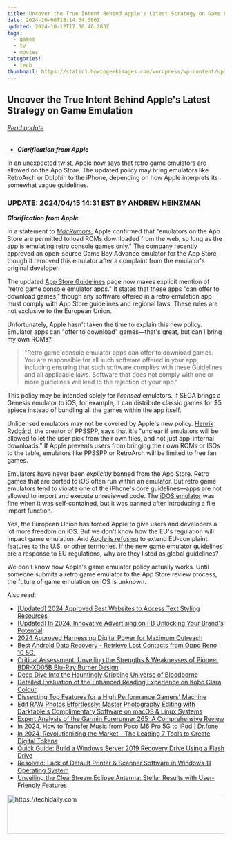 ```yaml
---
title: Uncover the True Intent Behind Apple's Latest Strategy on Game Emulation
date: 2024-10-06T18:14:34.386Z
updated: 2024-10-12T17:36:46.283Z
tags:
  - games
  - tv
  - movies
categories:
  - tech
thumbnail: https://static1.howtogeekimages.com/wordpress/wp-content/uploads/2024/04/untitled-1.jpg
---
```


## Uncover the True Intent Behind Apple's Latest Strategy on Game Emulation

###### [Read update](https://common-error.techidaily.com/proven-techniques-to-restore-functionality-of-laptop-touchpad-on-oldernewer-windows-os/) 

* **_Clarification from Apple_**

 In an unexpected twist, Apple now says that retro game emulators are allowed on the App Store. The updated policy may bring emulators like RetroArch or Dolphin to the iPhone, depending on how Apple interprets its somewhat vague guidelines.

###  UPDATE: 2024/04/15 14:31 EST BY ANDREW HEINZMAN

**_Clarification from Apple_** 

 In a statement to [_MacRumors_](https://www.macrumors.com/2024/04/15/apple-further-explains-igba-removal/), Apple confirmed that "emulators on the App Store are permitted to load ROMs downloaded from the web, so long as the app is emulating retro console games only." The company recently approved an open-source Game Boy Advance emulator for the App Store, though it removed this emulator after a complaint from the emulator's original developer.

 The updated [App Store Guidelines](https://developer.apple.com/app-store/review/guidelines/#third-party-software) page now makes explicit mention of "retro game console emulator apps." It states that these apps "can offer to download games," though any software offered in a retro emulation app must comply with App Store guidelines and regional laws. These rules are not exclusive to the European Union.

 Unfortunately, Apple hasn't taken the time to explain this new policy. Emulator apps can "offer to download" games—that's great, but can I bring my own ROMs?

> "Retro game console emulator apps can offer to download games. You are responsible for all such software offered in your app, including ensuring that such software complies with these Guidelines and all applicable laws. Software that does not comply with one or more guidelines will lead to the rejection of your app."

 This policy may be intended solely for _licensed_ emulators. If SEGA brings a Genesis emulator to iOS, for example, it can distribute classic games for $5 apiece instead of bundling all the games within the app itself.

 Unlicensed emulators may not be covered by Apple's new policy. [Henrik Rydgård](https://www.ppsspp.org/news/apple-announcement-comment/), the creator of PPSSPP, says that it's "unclear if emulators will be allowed to let the user pick from their own files, and not just app-internal downloads." If Apple prevents users from bringing their own ROMs or ISOs to the table, emulators like PPSSPP or RetroArch will be limited to free fan games.

 Emulators have never been _explicitly_ banned from the App Store. Retro games that are ported to iOS often run within an emulator. But retro game emulators tend to violate one of the iPhone's core guidelines—apps are not allowed to import and execute unreviewed code. The [iDOS emulator](https://youtube-videos.techidaily.com/elevating-brand-awareness-with-tailored-engaging-youtube-banners-for-2024/) was fine when it was self-contained, but it was banned after introducing a file import function.

 Yes, the European Union has forced Apple to give users and developers a lot more freedom on iOS. But we don't know how the EU's regulation will impact game emulation. And [Apple is refusing](https://extra-lessons.techidaily.com/the-final-cut-editors-toolkit-10-plugin-winners/) to extend EU-complaint features to the U.S. or other territories. If the new game emulator guidelines are a response to EU regulations, why are they listed as global guidelines?

 We don't know how Apple's game emulator policy actually works. Until someone submits a retro game emulator to the App Store review process, the future of game emulation on iOS is unknown.

<ins class="adsbygoogle"
     style="display:block"
     data-ad-format="autorelaxed"
     data-ad-client="ca-pub-7571918770474297"
     data-ad-slot="1223367746"></ins>

<ins class="adsbygoogle"
     style="display:block"
     data-ad-client="ca-pub-7571918770474297"
     data-ad-slot="8358498916"
     data-ad-format="auto"
     data-full-width-responsive="true"></ins>

<span class="atpl-alsoreadstyle">Also read:</span>
<div><ul>
<li><a href="https://fox-glue.techidaily.com/updated-2024-approved-best-websites-to-access-text-styling-resources/"><u>[Updated] 2024 Approved Best Websites to Access Text Styling Resources</u></a></li>
<li><a href="https://facebook-clips.techidaily.com/updated-in-2024-innovative-advertising-on-fb-unlocking-your-brands-potential/"><u>[Updated] In 2024, Innovative Advertising on FB Unlocking Your Brand's Potential</u></a></li>
<li><a href="https://some-knowledge.techidaily.com/2024-approved-harnessing-digital-power-for-maximum-outreach/"><u>2024 Approved Harnessing Digital Power for Maximum Outreach</u></a></li>
<li><a href="https://phone-solutions.techidaily.com/best-android-data-recovery-retrieve-lost-contacts-from-oppo-reno-10-5g-by-fonelab-android-recover-contacts/"><u>Best Android Data Recovery - Retrieve Lost Contacts from Oppo Reno 10 5G.</u></a></li>
<li><a href="https://buynow-help.techidaily.com/critical-assessment-unveiling-the-strengths-and-weaknesses-of-pioneer-bdr-xd05b-blu-ray-burner-design/"><u>Critical Assessment: Unveiling the Strengths & Weaknesses of Pioneer BDR-XD05B Blu-Ray Burner Design</u></a></li>
<li><a href="https://buynow-help.techidaily.com/deep-dive-into-the-hauntingly-gripping-universe-of-bloodborne/"><u>Deep Dive Into the Hauntingly Gripping Universe of Bloodborne</u></a></li>
<li><a href="https://buynow-help.techidaily.com/detailed-evaluation-of-the-enhanced-reading-experience-on-kobo-clara-colour/"><u>Detailed Evaluation of the Enhanced Reading Experience on Kobo Clara Colour</u></a></li>
<li><a href="https://buynow-help.techidaily.com/dissecting-top-features-for-a-high-performance-gamers-machine/"><u>Dissecting Top Features for a High Performance Gamers' Machine</u></a></li>
<li><a href="https://buynow-help.techidaily.com/edit-raw-photos-effortlessly-master-photography-editing-with-darktables-complimentary-software-on-macos-and-linux-systems/"><u>Edit RAW Photos Effortlessly: Master Photography Editing with Darktable's Complimentary Software on macOS & Linux Systems</u></a></li>
<li><a href="https://buynow-help.techidaily.com/expert-analysis-of-the-garmin-forerunner-265-a-comprehensive-review/"><u>Expert Analysis of the Garmin Forerunner 265: A Comprehensive Review</u></a></li>
<li><a href="https://android-transfer.techidaily.com/in-2024-how-to-transfer-music-from-poco-m6-pro-5g-to-ipod-drfone-by-drfone-transfer-from-android-transfer-from-android/"><u>In 2024, How to Transfer Music from Poco M6 Pro 5G to iPod | Dr.fone</u></a></li>
<li><a href="https://extra-guidance.techidaily.com/in-2024-revolutionizing-the-market-the-leading-7-tools-to-create-digital-tokens/"><u>In 2024, Revolutionizing the Market - The Leading 7 Tools to Create Digital Tokens</u></a></li>
<li><a href="https://discover-hacks.techidaily.com/quick-guide-build-a-windows-server-2019-recovery-drive-using-a-flash-drive/"><u>Quick Guide: Build a Windows Server 2019 Recovery Drive Using a Flash Drive</u></a></li>
<li><a href="https://win-amazing.techidaily.com/resolved-lack-of-default-printer-and-scanner-software-in-windows-11-operating-system/"><u>Resolved: Lack of Default Printer & Scanner Software in Windows 11 Operating System</u></a></li>
<li><a href="https://buynow-reviews.techidaily.com/unveiling-the-clearstream-eclipse-antenna-stellar-results-with-user-friendly-features/"><u>Unveiling the ClearStream Eclipse Antenna: Stellar Results with User-Friendly Features</u></a></li>
</ul></div>

<!-- affiliate ads begin -->
<a href="https://aligracehair.sjv.io/c/5597632/2016170/19272" target="_top" id="2016170">
  <img src="//a.impactradius-go.com/display-ad/19272-2016170" border="0" alt="https://techidaily.com" width="728" height="90"/>
</a>
<img height="0" width="0" src="https://aligracehair.sjv.io/i/5597632/2016170/19272" style="position:absolute;visibility:hidden;" border="0" />
<!-- affiliate ads end -->

